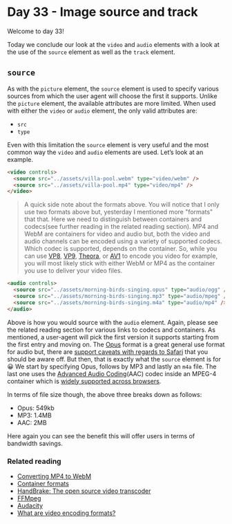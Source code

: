 # Day 33 - Image source and track

Welcome to day 33!

Today we conclude our look at the `video` and `audio` elements with a look at the use of the `source` element as well as the `track` element.

## `source`

As with the `picture` element, the `source` element is used to specify various sources from which the user agent will choose the first it supports. Unlike the `picture` element, the available attributes are more limited. When used with either the `video` or `audio` element, the only valid attributes are:

- `src`
- `type`

Even with this limitation the `source` element is very useful and the most common way the `video` and `audio` elements are used. Let’s look at an example.

```html
<video controls>
  <source src="../assets/villa-pool.webm" type="video/webm" />
  <source src="../assets/villa-pool.mp4" type="video/mp4" />
</video>
```

> A quick side note about the formats above. You will notice that I only use two formats above but, yesterday I mentioned more "formats" that that. Here we need to distinguish between containers and codecs(see further reading in the related reading section). MP4 and WebM are containers for video and audio but, both the video and audio channels can be encoded using a variety of supported codecs. Which codec is supported, depends on the container. So, while you can use [VP8](http://wiki.webmproject.org/vp8-implementations), [VP9](http://wiki.webmproject.org/vp9), [Theora](https://theora.org/), or [AV1](https://aomedia.org/) to encode you video for example, you will most likely stick with either WebM or MP4 as the container you use to deliver your video files.

```html
<audio controls>
  <source src="../assets/morning-birds-singing.opus" type="audio/ogg" />
  <source src="../assets/morning-birds-singing.mp3" type="audio/mpeg" />
  <source src="../assets/morning-birds-singing.m4a" type="audio/mp4" />
</audio>
```

Above is how you would source with the `audio` element. Again, please see the related reading section for various links to codecs and containers. As mentioned, a user-agent will pick the first version it supports starting from the first entry and moving on. The [Opus](https://opus-codec.org/) format is a great general use format for audio but, there are [support caveats with regards to Safari](https://developer.mozilla.org/en-US/docs/Web/Media/Formats/Audio_codecs#opus-foot-2) that you should be aware off. But then, that is exactly what the `source` element is for 😀 We start by specifying Opus, follows by MP3 and lastly an `m4a` file. The last one uses the [Advanced Audio Coding](https://developer.mozilla.org/en-US/docs/Web/Media/Formats/Audio_codecs#aac_advanced_audio_coding)(AAC) codec inside an MPEG-4 container which is [widely supported across browsers](https://developer.mozilla.org/en-US/docs/Web/Media/Formats/Audio_codecs#example_music_for_streaming).

In terms of file size though, the above three breaks down as follows:

- Opus: 549kb
- MP3: 1.4MB
- AAC: 2MB

Here again you can see the benefit this will offer users in terms of bandwidth savings.

### Related reading

- [Converting MP4 to WebM](https://corydowdy.com/blog/converting-mp4-to-webm)
- [Container formats](https://handbrake.fr/docs/en/latest/technical/containers.html)
- [HandBrake: The open source video transcoder](https://handbrake.fr/)
- [FFMpeg](https://ffmpeg.org/)
- [Audacity](https://www.audacityteam.org/)
- [What are video encoding formats?](https://www.cloudflare.com/learning/video/video-encoding-formats/)
